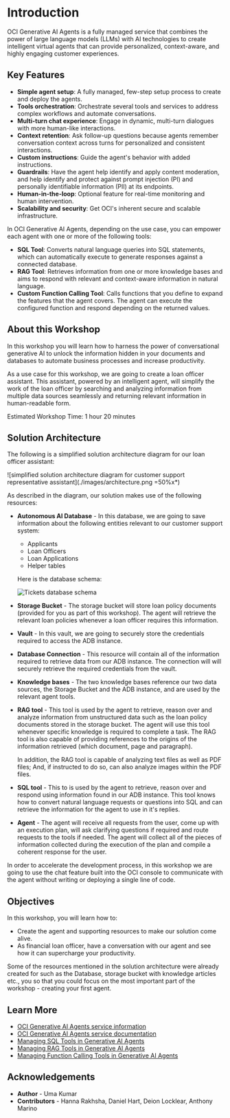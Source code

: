 # Introduction

OCI Generative AI Agents is a fully managed service that combines the power of large language models (LLMs) with AI technologies to create intelligent virtual agents that can provide personalized, context-aware, and highly engaging customer experiences.

## Key Features

- **Simple agent setup**: A fully managed, few-step setup process to create and deploy the agents.
- **Tools orchestration**: Orchestrate several tools and services to address complex workflows and automate conversations.
- **Multi-turn chat experience**: Engage in dynamic, multi-turn dialogues with more human-like interactions.
- **Context retention**: Ask follow-up questions because agents remember conversation context across turns for personalized and consistent interactions.
- **Custom instructions**: Guide the agent's behavior with added instructions.
- **Guardrails**: Have the agent help identify and apply content moderation, and help identify and protect against prompt injection (PI) and personally identifiable information (PII) at its endpoints.
- **Human-in-the-loop**: Optional feature for real-time monitoring and human intervention.
- **Scalability and security**: Get OCI's inherent secure and scalable infrastructure.

In OCI Generative AI Agents, depending on the use case, you can empower each agent with one or more of the following tools:

- **SQL Tool**: Converts natural language queries into SQL statements, which can automatically execute to generate responses against a connected database.
- **RAG Tool**: Retrieves information from one or more knowledge bases and aims to respond with relevant and context-aware information in natural language.
- **Custom Function Calling Tool**: Calls functions that you define to expand the features that the agent covers. The agent can execute the configured function and respond depending on the returned values.

## About this Workshop

In this workshop you will learn how to harness the power of conversational generative AI to unlock the information hidden in your documents and databases to automate business processes and increase productivity.

As a use case for this workshop, we are going to create a loan officer assistant. This assistant, powered by an intelligent agent, will simplify the work of the loan officer by searching and analyzing information from multiple data sources seamlessly and returning relevant information in human-readable form.

Estimated Workshop Time: 1 hour 20 minutes

## Solution Architecture

The following is a simplified solution architecture diagram for our loan officer assistant:

![simplified solution architecture diagram for customer support representative assistant](./images/architecture.png =50%x*)

As described in the diagram, our solution makes use of the following resources:

- **Autonomous AI Database** - In this database, we are going to save information about the following entities relevant to our customer support system:

    - Applicants
    - Loan Officers
    - Loan Applications
    - Helper tables

  Here is the database schema:

  ![Tickets database schema](./images/database-schema.png)

- **Storage Bucket** - The storage bucket will store loan policy documents (provided for you as part of this workshop). The agent will retrieve the relevant loan policies whenever a loan officer requires this information.
- **Vault** - In this vault, we are going to securely store the credentials required to access the ADB instance.
- **Database Connection** - This resource will contain all of the information required to retrieve data from our ADB instance. The connection will will securely retrieve the required credentials from the vault.
- **Knowledge bases** - The two knowledge bases reference our two data sources, the Storage Bucket and the ADB instance, and are used by the relevant agent tools.
- **RAG tool** - This tool is used by the agent to retrieve, reason over and analyze information from unstructured data such as the loan policy documents stored in the storage bucket. The agent will use this tool whenever specific knowledge is required to complete a task. The RAG tool is also capable of providing references to the origins of the information retrieved (which document, page and paragraph).

  In addition, the RAG tool is capable of analyzing text files as well as PDF files; And, if instructed to do so, can also analyze images within the PDF files.

- **SQL tool** - This to is used by the agent to retrieve, reason over and respond using information found in our ADB instance. This tool knows how to convert natural language requests or questions into SQL and can retrieve the information for the agent to use in it's replies.
- **Agent** - The agent will receive all requests from the user, come up with an execution plan, will ask clarifying questions if required and route requests to the tools if needed. The agent will collect all of the pieces of information collected during the execution of the plan and compile a coherent response for the user.

In order to accelerate the development process, in this workshop we are going to use the chat feature built into the OCI console to communicate with the agent without writing or deploying a single line of code.

## Objectives

In this workshop, you will learn how to:

- Create the agent and supporting resources to make our solution come alive.
- As financial loan officer, have a conversation with our agent and see how it can supercharge your productivity.

Some of the resources mentioned in the solution architecture were already created for such as the Database, storage bucket with knowledge articles etc., you so that you could focus on the most important part of the workshop - creating your first agent.

## Learn More

- [OCI Generative AI Agents service information](https://www.oracle.com/artificial-intelligence/generative-ai/agents/)
- [OCI Generative AI Agents service documentation](https://docs.oracle.com/en-us/iaas/Content/generative-ai-agents/home.htm)
- [Managing SQL Tools in Generative AI Agents](https://docs.oracle.com/en-us/iaas/Content/generative-ai-agents/sql-tool.htm)
- [Managing RAG Tools in Generative AI Agents](https://docs.oracle.com/en-us/iaas/Content/generative-ai-agents/RAG-tool.htm)
- [Managing Function Calling Tools in Generative AI Agents](https://docs.oracle.com/en-us/iaas/Content/generative-ai-agents/function-calling-tool.htm)

## Acknowledgements

- **Author** - Uma Kumar
- **Contributors** - Hanna Rakhsha, Daniel Hart, Deion Locklear, Anthony Marino
